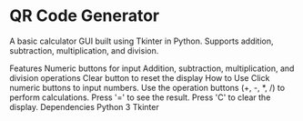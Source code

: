# QR Code Generator
A basic calculator GUI built using Tkinter in Python. Supports addition, subtraction, multiplication, and division.

Features
Numeric buttons for input
Addition, subtraction, multiplication, and division operations
Clear button to reset the display
How to Use
Click numeric buttons to input numbers.
Use the operation buttons (+, -, *, /) to perform calculations.
Press '=' to see the result.
Press 'C' to clear the display.
Dependencies
Python 3
Tkinter

